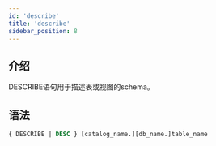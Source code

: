 ```yaml
---
id: 'describe'
title: 'describe'
sidebar_position: 8
---
```


## 介绍

DESCRIBE语句用于描述表或视图的schema。

## 语法

```sql
{ DESCRIBE | DESC } [catalog_name.][db_name.]table_name
```
